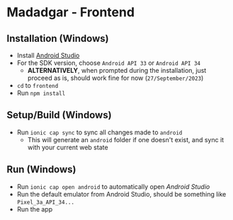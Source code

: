 # Madadgar - Frontend

## Installation (Windows)
- Install [Android Studio](https://developer.android.com/studio)
- For the SDK version, choose `Android API 33` or `Android API 34`
  - **ALTERNATIVELY**, when prompted during the installation, just proceed as is, should work fine for now (`27/September/2023`)
- `cd` to `frontend`
- Run `npm install`

## Setup/Build (Windows)
- Run `ionic cap sync` to sync all changes made to `android`
  - This will generate an `android` folder if one doesn't exist, and sync it with your current web state

## Run (Windows)
- Run `ionic cap open android` to automatically open *Android Studio*
- Run the default emulator from Android Studio, should be something like `Pixel_3a_API_34...`
- Run the app

